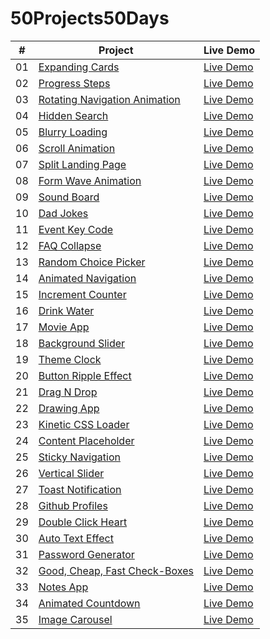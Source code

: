 # 50Projects50Days

| #   | Project                                                                                                      | Live Demo                                                       |
| --- | ------------------------------------------------------------------------------------------------------------ | --------------------------------------------------------------- |
| 01  | [Expanding Cards](https://github.com/akj0712/50Projects50Days/tree/master/Expanding-Cards)                   | [Live Demo](https://akj0712-expanding-cards.netlify.app/)       |
| 02  | [Progress Steps](https://github.com/akj0712/50Projects50Days/tree/master/Progress-Steps)                     | [Live Demo](https://akj0712-progress-steps.netlify.app/)        |
| 03  | [Rotating Navigation Animation](https://github.com/akj0712/50Projects50Days/tree/master/Rotating-Navigation) | [Live Demo](https://rotating-navigation-animation.netlify.app/) |
| 04  | [Hidden Search](https://github.com/akj0712/50Projects50Days/tree/master/Hidden-Search-Widget)                | [Live Demo](https://akj0712-hidden-search-widget.netlify.app/)  |
| 05  | [Blurry Loading](https://github.com/akj0712/50Projects50Days/tree/master/Blurry-Loading)                     | [Live Demo](https://akj0712-blurry-loading.netlify.app/)        |
| 06  | [Scroll Animation](https://github.com/akj0712/50Projects50Days/tree/master/Scroll-Animation)                 | [Live Demo](https://akj0712-scroll-animation.netlify.app/)      |
| 07  | [Split Landing Page](https://github.com/akj0712/50Projects50Days/tree/master/Split-Landing-Page)             | [Live Demo](https://akj0712-split-landing-page.netlify.app/)    |
| 08  | [Form Wave Animation](https://github.com/akj0712/50Projects50Days/tree/master/Form-Wave-Animation)           | [Live Demo](https://akj0712-form-wave-animation.netlify.app/)   |
| 09  | [Sound Board](https://github.com/akj0712/50Projects50Days/tree/master/Sound-Board)                           | [Live Demo](https://akj0712-sound-board.netlify.app/)           |
| 10  | [Dad Jokes](https://github.com/akj0712/50Projects50Days/tree/master/Dad-Jokes)                               | [Live Demo](https://akj0712-dad-jokes.netlify.app/)             |
| 11  | [Event Key Code](https://github.com/akj0712/50Projects50Days/tree/master/Event-KeyCodes)                     | [Live Demo](https://akj0712-event-key-codes.netlify.app/)       |
| 12  | [FAQ Collapse](https://github.com/akj0712/50Projects50Days/tree/master/FAQ-Collapse)                         | [Live Demo](https://akj0712-faq-collapse.netlify.app/)          |
| 13  | [Random Choice Picker](https://github.com/akj0712/50Projects50Days/tree/master/Random-Choice-Picker)         | [Live Demo](https://akj0712-random-choice-picker.netlify.app/)  |
| 14  | [Animated Navigation](https://github.com/akj0712/50Projects50Days/tree/master/Animated-Navigation)           | [Live Demo](https://akj0712-animated-navigation.netlify.app/)   |
| 15  | [Increment Counter](https://github.com/akj0712/50Projects50Days/tree/master/Increment-Counter)               | [Live Demo](https://akj0712-increment-counter.netlify.app/)     |
| 16  | [Drink Water](https://github.com/akj0712/50Projects50Days/tree/master/Drink-Water)                           | [Live Demo](https://akj0712-drink-water.netlify.app/)           |
| 17  | [Movie App](https://github.com/akj0712/50Projects50Days/tree/master/Movie-App)                               | [Live Demo](https://akj0712-movie-app.netlify.app/)             |
| 18  | [Background Slider](https://github.com/akj0712/50Projects50Days/tree/master/Background-Slider)               | [Live Demo](https://akj0712-background-slider.netlify.app/)     |
| 19  | [Theme Clock](https://github.com/akj0712/50Projects50Days/tree/master/Theme-Clock)                           | [Live Demo](https://akj0712-theme-clock.netlify.app/)           |
| 20  | [Button Ripple Effect](https://github.com/akj0712/50Projects50Days/tree/master/Button-Ripple-Effect)         | [Live Demo](https://akj0712-button-ripple-effect.netlify.app/)  |
| 21  | [Drag N Drop](https://github.com/akj0712/50Projects50Days/tree/master/Drag-N-Drop)                           | [Live Demo](https://akj0712-drag-n-drop.netlify.app/)           |
| 22  | [Drawing App](https://github.com/akj0712/50Projects50Days/tree/master/Drawing-App)                           | [Live Demo](https://akj0712-drawing-app.netlify.app/)           |
| 23  | [Kinetic CSS Loader](https://github.com/akj0712/50Projects50Days/tree/master/Kinetic-CSS-Loader)             | [Live Demo](https://akj0712-kinetic-css-loader.netlify.app/)    |
| 24  | [Content Placeholder](https://github.com/akj0712/50Projects50Days/tree/master/Content-Placeholder)           | [Live Demo](https://akj0712-content-placeholder.netlify.app/)   |
| 25  | [Sticky Navigation](https://github.com/akj0712/50Projects50Days/tree/master/Sticky-Navbar)                   | [Live Demo](https://akj0712-sticky-navbar.netlify.app/)         |
| 26  | [Vertical Slider](https://github.com/akj0712/50Projects50Days/tree/master/Vertical-Slider)                   | [Live Demo](https://akj0712-vertical-slider.netlify.app/)       |
| 27  | [Toast Notification](https://github.com/akj0712/50Projects50Days/tree/master/Toast-Notification)             | [Live Demo](https://akj0712-toast-notification.netlify.app/)    |
| 28  | [Github Profiles](https://github.com/akj0712/50Projects50Days/tree/master/GitHub-Profiles)                   | [Live Demo](https://akj0712-github-profiles.netlify.app/)       |
| 29  | [Double Click Heart](https://github.com/akj0712/50Projects50Days/tree/master/Double-Heart-Click)             | [Live Demo](https://akj0712-double-heart-click.netlify.app/)    |
| 30  | [Auto Text Effect](https://github.com/akj0712/50Projects50Days/tree/master/Auto-Text-Effect)                 | [Live Demo](https://akj0712-auto-text-effect.netlify.app/)      |
| 31  | [Password Generator](https://github.com/akj0712/50Projects50Days/tree/master/Password-Generator)             | [Live Demo](https://akj0712-password-generator.netlify.app/)    |
| 32  | [Good, Cheap, Fast Check-Boxes](https://github.com/akj0712/50Projects50Days/tree/master/Check-Boxes)         | [Live Demo](https://akj0712-check-boxes.netlify.app/)           |
| 33  | [Notes App](https://github.com/akj0712/50Projects50Days/tree/master/Notes-App)                               | [Live Demo](https://akj0712-notes-app.netlify.app/)             |
| 34  | [Animated Countdown](https://github.com/akj0712/50Projects50Days/tree/master/Animated-Countdown)             | [Live Demo](https://akj0712-animated-countdown.netlify.app/)    |
| 35  | [Image Carousel](https://github.com/akj0712/50Projects50Days/tree/master/Image-Carousel)                     | [Live Demo](https://akj0712-image-carousel.netlify.app/)        |
